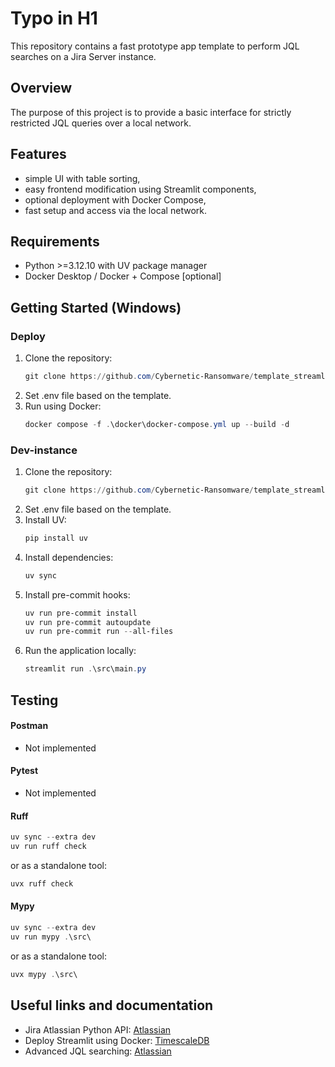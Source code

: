 # Typo in H1
This repository contains a fast prototype app template to perform JQL searches on a Jira Server instance.

## Overview
The purpose of this project is to provide a basic interface for strictly restricted JQL queries over a local network.

## Features
- simple UI with table sorting,
- easy frontend modification using Streamlit components,
- optional deployment with Docker Compose,
- fast setup and access via the local network.

## Requirements
- Python >=3.12.10 with UV package manager
- Docker Desktop / Docker + Compose [optional]

## Getting Started (Windows)
### Deploy
1. Clone the repository:
      ```powershell
      git clone https://github.com/Cybernetic-Ransomware/template_streamlit_jira.git
      ```
2. Set .env file based on the template.
3. Run using Docker:
      ```powershell
      docker compose -f .\docker\docker-compose.yml up --build -d
      ```
### Dev-instance
1. Clone the repository:
      ```powershell
      git clone https://github.com/Cybernetic-Ransomware/template_streamlit_jira.git
      ```
2. Set .env file based on the template.
3. Install UV:
      ```powershell
      pip install uv
      ```
4. Install dependencies:
      ```powershell
      uv sync
      ```
5. Install pre-commit hooks:
      ```powershell
      uv run pre-commit install
      uv run pre-commit autoupdate
      uv run pre-commit run --all-files
      ```
6. Run the application locally:
      ```powershell
      streamlit run .\src\main.py
      ```

## Testing
#### Postman
- Not implemented

#### Pytest
- Not implemented

#### Ruff
```powershell
uv sync --extra dev
uv run ruff check
```
or as a standalone tool:
```powershell
uvx ruff check
```

#### Mypy
```powershell
uv sync --extra dev
uv run mypy .\src\
```
or as a standalone tool:
```powershell
uvx mypy .\src\
```

## Useful links and documentation
- Jira Atlassian Python API: [Atlassian](https://atlassian-python-api.readthedocs.io/jira.html)
- Deploy Streamlit using Docker: [TimescaleDB](https://docs.streamlit.io/deploy/tutorials/docker)
- Advanced JQL searching: [Atlassian](https://confluence.atlassian.com/jirasoftwareserver0822/advanced-searching-1142432445.html)
